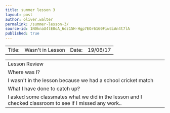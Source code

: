 ```yaml
---
title: summer lesson 3
layout: post
author: oliver.walter
permalink: /summer-lesson-3/
source-id: 1N0knaU4lE0oA_6dz15H-Hgp7EOr6160Fiw3iAn4t7lA
published: true
---
```

<table>
  <tr>
    <td>Title:  </td>
    <td>Wasn't in Lesson  </td>
    <td> Date:  </td>
    <td>19/06/17</td>
  </tr>
</table>


<table>
  <tr>
    <td>Lesson Review</td>
  </tr>
  <tr>
    <td>Where was I?</td>
  </tr>
  <tr>
    <td>I wasn't in the lesson because we had a school cricket match </td>
  </tr>
  <tr>
    <td>What I have done to catch up? </td>
  </tr>
  <tr>
    <td>I asked some classmates what we did in the lesson and I checked classroom to see if I missed any work..</td>
  </tr>
</table>


